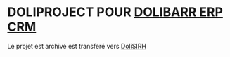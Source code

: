 # DOLIPROJECT POUR [DOLIBARR ERP CRM](https://www.dolibarr.org)
Le projet est archivé est transferé vers [DoliSIRH](https://github.com/Evarisk/DoliSIRH)
